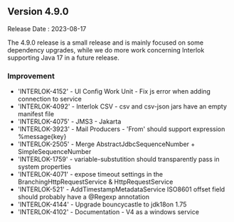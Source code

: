 ## Version 4.9.0 ##

Release Date : 2023-08-17

The 4.9.0 release is a small release and is mainly focused on some dependency upgrades, while we do more work concerning Interlok supporting Java 17 in a future release.

### Improvement

- 'INTERLOK-4152' - UI Config Work Unit - Fix js error when adding connection to service
- 'INTERLOK-4092' - Interlok CSV - csv and csv-json jars have an empty manifest file
- 'INTERLOK-4075' - JMS3 - Jakarta
- 'INTERLOK-3923' - Mail Producers - 'From' should support expression %message{key}
- 'INTERLOK-2505' - Merge AbstractJdbcSequenceNumber + SimpleSequenceNumber
- 'INTERLOK-1759' - variable-substutition should transparently pass in system properties 
- 'INTERLOK-4071' - expose timeout settings in the BranchingHttpRequestService & HttpRequestService
- 'INTERLOK-521' - AddTimestampMetadataService ISO8601 offset field should probably have a @Regexp annotation
- 'INTERLOK-4144' - Upgrade bouncycastle to jdk18on 1.75
- 'INTERLOK-4102' - Documentation - V4 as a windows service
